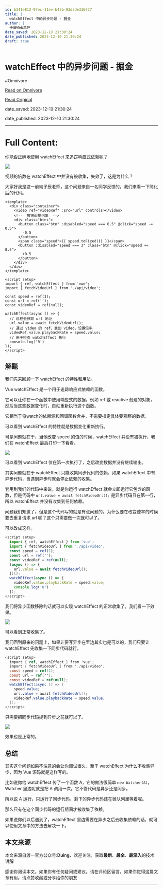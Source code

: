 ```yaml
---
id: b341e812-97ec-11ee-b43b-03d3de336727
title: |
  watchEffect 中的异步问题 - 掘金
author: |
  子辰Web草庐
date_saved: 2023-12-10 21:30:24
date_published: 2023-12-10 21:30:24
draft: true
---
```


# watchEffect 中的异步问题 - 掘金
#Omnivore

[Read on Omnivore](https://omnivore.app/me/watch-effect-18c57844b2c)

[Read Original](https://juejin.cn/post/7310786618391265317)

date_saved: 2023-12-10 21:30:24

date_published: 2023-12-10 21:30:24

--- 

# Full Content: 

你能否正确地使用 watchEffect 来追踪响应式依赖呢？

![](https://proxy-prod.omnivore-image-cache.app/0x0,sjwYdb9mhJkoW5zwReapBgCM3c8pqMesg70Xd28jbS0U/https://p3-juejin.byteimg.com/tos-cn-i-k3u1fbpfcp/16e7357eff7243c4bc2298932f1b6f99~tplv-k3u1fbpfcp-jj-mark:3024:0:0:0:q75.awebp#?w=431&h=316&s=5172205&e=gif&f=249&b=fefefe)

视频的倍数在 watchEffect 中并没有被收集，失效了，这是为什么？

大家好我是渡一前端子辰老师，这个问题来自一名同学反馈的，我们来看一下简化后的代码。

```django
<template>
  <div class="container">
    <video ref="videoRef" :src="url" controls></video>
    <!--  按钮调整倍率  -->
    <div class="btns">
      <button class="btn" :disabled="speed === 0.5" @click="speed -= 0.5">
        -0.5
      </button>
      <span class="speed">{{ speed.toFixed(1) }}</span>
      <button :disabled="speed === 3" class="btn" @click="speed += 0.5">
        +0.5
      </button>
    </div>
  </div>
</template>

<script setup>
import { ref, watchEffect } from 'vue';
import { fetchVideoUrl } from './api/video';

const speed = ref(1);
const url = ref('');
const videoRef = ref(null);

watchEffect(async () => {
  // 远程去获取 url 地址
  url.value = await fetchVideoUrl();
  // 通过 video 的 ref，拿到 video，设置倍率
  videoRef.value.playbackRate = speed.value;
  // 用于检查 watchEffect 执行
  console.log('0')
});
</script>

```

## 解题

我们先来回顾一下 watchEffect 的特性和用法。

Vue watchEffect 是一个用于追踪响应式依赖的函数。

它可以让你在一个函数中使用响应式的数据，例如 ref 或 reactive 创建的对象，然后当这些数据变化时，自动重新执行这个函数。

它相当于将watch的依赖源和回调函数合并，不需要指定具体要观察的数据。

可以看到 watchEffect 的特性就是数据变化重新执行。

可是问题就在于，当他改变 speed 的值的时候，watchEffect 并没有被执行，我们在 watchEffect 最后打印一下看看。

![](https://proxy-prod.omnivore-image-cache.app/0x0,s30d03p3ksHHPzwIG7-1BnJRti0LIS1YIjaqAfAnEx0A/https://p3-juejin.byteimg.com/tos-cn-i-k3u1fbpfcp/3916285a7f2b48cea619463f3ee90297~tplv-k3u1fbpfcp-jj-mark:3024:0:0:0:q75.awebp#?w=553&h=316&s=4033529&e=gif&f=211&b=fefefe)

可以看到 watchEffect 仅在第一次执行了，之后改变数据并没有继续输出。

其实问题就在于 watchEffect 只能收集同步代码的依赖，如果 watchEffect 中有异步代码，当遇到异步时就会停止依赖的收集。

套用到我们的代码中来说，就是你运行 watchEffect 就会立即运行它包含的函数，但是代码中 `url.value = await fetchVideoUrl();` 是异步代码且在第一行，所以 watchEffect 并没有收集到任何依赖。

问题我们知道了，但是这个代码写的就是有点问题的，为什么要在改变速率的时候要去重复请求 url 呢？这个只需要做一次就可以了。

可以改成这样。

```typescript
<script setup>
  import { ref, watchEffect } from 'vue';
  import { fetchVideoUrl } from './api/video';
  const speed = ref(1);
  const url = ref('');
  const videoRef = ref(null);
  (async () => {
    url.value = await fetchVideoUrl();
  })();
  watchEffect(async () => {
    videoRef.value.playbackRate = speed.value;
    console.log('0')
  });
</script>

```

我们将异步函数移除的话就可以实现 watchEffect 的正常收集了，我们看一下效果。

![](https://proxy-prod.omnivore-image-cache.app/0x0,sai83Sqlj79s-c8d8eB4xH-xoXUFYDwnceujnpqjZQgE/https://p3-juejin.byteimg.com/tos-cn-i-k3u1fbpfcp/1820e1e1dddc49a4b58ab7c915dcafbe~tplv-k3u1fbpfcp-jj-mark:3024:0:0:0:q75.awebp#?w=436&h=316&s=4300275&e=gif&f=196&b=fdfdfd)

可以看到正常收集了。

我们回到原来的问题上，如果非要写异步在里边其实也是可以的，我们只要让 watchEffect 先收集一下同步代码就行。

```cs
<script setup>
  import { ref, watchEffect } from 'vue';
  import { fetchVideoUrl } from './api/video';
  const speed = ref(1);
  const url = ref('');
  const videoRef = ref(null);
  watchEffect(async () => {
    speed.value;
    url.value = await fetchVideoUrl();
    videoRef.value.playbackRate = speed.value;
  });
</script>

```

只需要把同步代码提到异步之前就可以了。

![](https://proxy-prod.omnivore-image-cache.app/0x0,sC8gCYtD_37WQ_aKT74a299iTGqLd6g7k9LcPwiTeIJA/https://p3-juejin.byteimg.com/tos-cn-i-k3u1fbpfcp/8579f3f2ce974d5dbac499e611a84090~tplv-k3u1fbpfcp-jj-mark:3024:0:0:0:q75.awebp#?w=436&h=316&s=4300275&e=gif&f=196&b=fdfdfd)

效果也是正常的。

## 总结

其实这个问题如果不注意的会让你调试很久，至于 watchEffect 为什么不收集异步，因为 Vue 源码就是这样写的。

比如说你给 watchEffect 传了一个函数 A，它的做法很简单 `new Watcher(A)`，Watcher 里边呢就是把 A 调用一次，它不管代码是异步还是同步。

所以说 A 运行，只运行了同步代码，剩下的异步代码还在微队列里等着呢。

那么只有在这个同步代码的运行期间才被收集了依赖。

如果说你们以后遇到了，watchEffect 里边需要在异步之后去收集依赖的话，就可以使用文章中的方法去解决一下。

## 本文来源

本文来源自渡一官方公众号:**Duing**，欢迎关注，获取**最新**、**最全**、**最深入**的技术讲解

感谢你阅读本文，如果你有任何疑问或建议，请在评论区留言，如果你觉得这篇文章有用，请点赞收藏或分享给你的朋友

---


